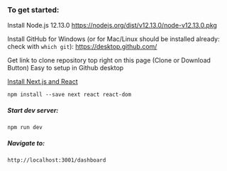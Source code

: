 ### To get started:

Install Node.js 12.13.0
https://nodejs.org/dist/v12.13.0/node-v12.13.0.pkg

Install GitHub for Windows
(or for Mac/Linux should be installed already: check with `which git`):
https://desktop.github.com/

Get link to clone repository top right on this page (Clone or Download Button)
Easy to setup in Github desktop

[Install Next.js and React](https://nextjs.org/docs#quick-start)


`npm install --save next react react-dom`

##### Start dev server:
`npm run dev`

##### Navigate to:
`http://localhost:3001/dashboard`



